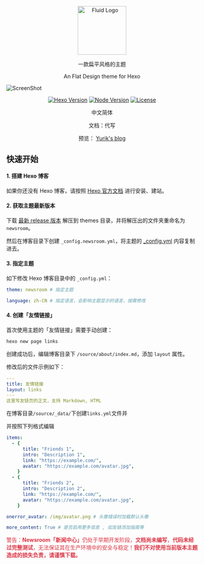 <p align="center">
  <img alt="Fluid Logo" src="https://raw.githubusercontent.com/ImJingLan/hexo-theme-newsroom/main/source/img/logo.jpg" width="128">
</p>

<p align="center">一款扁平风格的主题</p>
<p align="center">An Flat Design theme for Hexo</p>

![ScreenShot](https://raw.githubusercontent.com/ImJingLan/hexo-theme-newsroom/main/source/img/screenshot.jpg)

<p align="center">
  <a title="Hexo Version" target="_blank" href="https://hexo.io/zh-cn/"><img alt="Hexo Version" src="https://img.shields.io/badge/Hexo-%3E%3D%207.0-orange?style=flat"></a>
  <a title="Node Version" target="_blank" href="https://nodejs.org/zh-cn/"><img alt="Node Version" src="https://img.shields.io/badge/Node-%3E%3D%2010.13.0-yellowgreen?style=flat"></a>
  <a title="License" target="_blank" href="https://github.com/fluid-dev/hexo-theme-fluid/blob/master/LICENSE"><img alt="License" src="https://img.shields.io/github/license/fluid-dev/hexo-theme-fluid.svg?style=flat"></a>

</p>

<p align="center">中文简体

<p align="center">
  <span>文档：</span>代写
</p>

<p align="center">
  <span>预览：</span>
  <a href="https://yurik.cafe/">Yurik's blog</a>
</p>

## 快速开始

#### 1. 搭建 Hexo 博客

如果你还没有 Hexo 博客，请按照 [Hexo 官方文档](https://hexo.io/zh-cn/docs/) 进行安装、建站。

#### 2. 获取主题最新版本

下载 [最新 release 版本](https://github.com/ImJingLan/hexo-theme-newsroom/releases) 解压到 themes 目录，并将解压出的文件夹重命名为 `newsroom`。

然后在博客目录下创建 `_config.newsroom.yml`，将主题的 [\_config.yml](https://github.com/ImJingLan/hexo-theme-newsroom/blob/master/_config.yml) 内容复制进去。

#### 3. 指定主题

如下修改 Hexo 博客目录中的 `_config.yml`：

```yaml
theme: newsroom # 指定主题

language: zh-CN # 指定语言，会影响主题显示的语言，按需修改
```

#### 4. 创建「友情链接」

首次使用主题的「友情链接」需要手动创建：

```bash
hexo new page links
```

创建成功后，编辑博客目录下 `/source/about/index.md`，添加 `layout` 属性。

修改后的文件示例如下：

```yaml
---
title: 友情链接
layout: links
---
这里写友链页的正文，支持 Markdown, HTML
```

在博客目录`/source/_data/`下创建`links.yml`文件并

并按照下列格式编辑

```yaml
items:
  - {
      title: "Friends 1",
      intro: "Description 1",
      link: "https://example.com/",
      avatar: "https://example.com/avatar.jpg",
    }
  - {
      title: "Friends 2",
      intro: "Description 2",
      link: "https://example.com/",
      avatar: "https://example.com/avatar.jpg",
    }

onerror_avatar: /img/avatar.png # 头像错误时加载默认头像

more_content: True # 是否启用更多信息 , 如友链添加指南等
```

<p style="color:#dc3545">警告：<b>Newsroom「新闻中心」</b>仍处于早期开发阶段，<b>文档尚未编写</b>，<b>代码未经过完整测试</b>，无法保证其在生产环境中的安全与稳定！<b>我们不对使用当前版本主题造成的损失负责，请谨慎下载。</b></p>
